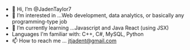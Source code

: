 - 👋 Hi, I’m @JadenTaylor7
- 👀 I’m interested in ...Web development, data analytics, or basically any programming-type job
- 🌱 I’m currently learning ...Javascript and Java React (using JSX)
- Languages I'm familiar with: C++, C#, MySQL, Python
- 📫 How to reach me ... jtjadent@gmail.com

<!---
JadenTaylor7/JadenTaylor7 is a ✨ special ✨ repository because its `README.md` (this file) appears on your GitHub profile.
You can click the Preview link to take a look at your changes.
--->
